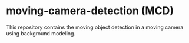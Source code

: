 # moving-camera-detection (MCD)
This repository contains the moving object detection in a moving camera using background modeling.


